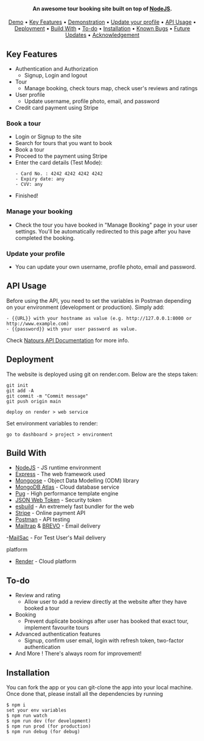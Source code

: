 

<h4 align="center">An awesome tour booking site built on top of <a href="https://nodejs.org/en/" target="_blank">NodeJS</a>.</h4>

 <p align="center">
 <a href="#deployed-version">Demo</a> •
  <a href="#key-features">Key Features</a> •
  <a href="#demonstration">Demonstration</a> •
  <a href="#update-your-profile">Update your profile</a> •
  <a href="#api-usage">API Usage</a> •
  <a href="#deployment">Deployment</a> •
  <a href="#build-with">Build With</a> •
  <a href="#to-do">To-do</a> •
  <a href="#installation">Installation</a> • 
  <a href="#known-bugs">Known Bugs</a> • 
  <a href="#future-updates">Future Updates</a> • 
  <a href="#acknowledgement">Acknowledgement</a>
</p>


## Key Features

- Authentication and Authorization
  - Signup, Login and logout
- Tour
  - Manage booking, check tours map, check user's reviews and ratings
- User profile
  - Update username, profile photo, email, and password
- Credit card payment using Stripe


### Book a tour

- Login or Signup to the site
- Search for tours that you want to book
- Book a tour
- Proceed to the payment using Stripe
- Enter the card details (Test Mode):
  ```
  - Card No. : 4242 4242 4242 4242
  - Expiry date: any
  - CVV: any
  ```
- Finished!

### Manage your booking

- Check the tour you have booked in "Manage Booking" page in your user settings. You'll be automatically redirected to this
  page after you have completed the booking.

### Update your profile

- You can update your own username, profile photo, email and password.

## API Usage

Before using the API, you need to set the variables in Postman depending on your environment (development or production). Simply add:

```
- {{URL}} with your hostname as value (e.g. http://127.0.0.1:8000 or http://www.example.com)
- {{password}} with your user password as value.
```

Check [Natours API Documentation](https://documenter.getpostman.com/view/8689170/SVmzvwpY?version=latest) for more info.

## Deployment

The website is deployed using git on render.com. Below are the steps taken:

```
git init
git add -A
git commit -m "Commit message"
git push origin main

deploy on render > web service
```

Set environment variables to render:

```
go to dashboard > project > environment
```

## Build With

- [NodeJS](https://nodejs.org/en/) - JS runtime environment
- [Express](http://expressjs.com/) - The web framework used
- [Mongoose](https://mongoosejs.com/) - Object Data Modelling (ODM) library
- [MongoDB Atlas](https://www.mongodb.com/cloud/atlas) - Cloud database service
- [Pug](https://pugjs.org/api/getting-started.html) - High performance template engine
- [JSON Web Token](https://jwt.io/) - Security token
- [esbuild](https://esbuild.github.io/) - An extremely fast bundler for the web
- [Stripe](https://stripe.com/) - Online payment API
- [Postman](https://www.getpostman.com/) - API testing
- [Mailtrap](https://mailtrap.io/) & [BREVO](brevo.com) - Email delivery 

-[MailSac](https://www.mailsac.com/) - For Test User's Mail delivery

platform
- [Render](https://render.com/) - Cloud platform

## To-do

- Review and rating
  - Allow user to add a review directly at the website after they have booked a tour
- Booking
  - Prevent duplicate bookings after user has booked that exact tour, implement favourite tours
- Advanced authentication features
  - Signup, confirm user email, login with refresh token, two-factor authentication
- And More ! There's always room for improvement!

## Installation

You can fork the app or you can git-clone the app into your local machine. Once done that, please install all the
dependencies by running

```
$ npm i
set your env variables
$ npm run watch
$ npm run dev (for development)
$ npm run prod (for production)
$ npm run debug (for debug)
```

